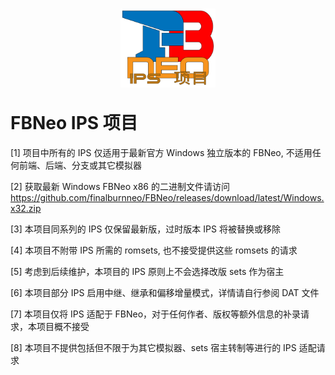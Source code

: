 # <p align="center"><img src="image/FBNeo_IPS_Taoenwen_2025.webp" height="30%" width="30%"></p> FBNeo IPS 项目
[1] 项目中所有的 IPS 仅适用于最新官方 Windows 独立版本的 FBNeo, 不适用任何前端、后端、分支或其它模拟器

[2] 获取最新 Windows FBNeo x86 的二进制文件请访问 https://github.com/finalburnneo/FBNeo/releases/download/latest/Windows.x32.zip

[3] 本项目同系列的 IPS 仅保留最新版，过时版本 IPS 将被替换或移除

[4] 本项目不附带 IPS 所需的 romsets, 也不接受提供这些 romsets 的请求

[5] 考虑到后续维护，本项目的 IPS 原则上不会选择改版 sets 作为宿主

[6] 本项目部分 IPS 启用中继、继承和偏移增量模式，详情请自行参阅 DAT 文件

[7] 本项目仅将 IPS 适配于 FBNeo，对于任何作者、版权等额外信息的补录请求，本项目概不接受

[8] 本项目不提供包括但不限于为其它模拟器、sets 宿主转制等进行的 IPS 适配请求